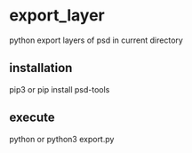 # export_layer
python export layers of psd in current directory

## installation 
pip3 or pip install psd-tools

## execute
python or python3 export.py
